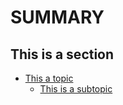 # SUMMARY

## This is a section

* [This a topic](jsWeirdParts/README.md)
	* [This is a subtopic](jsWeirdParts/test.md)

